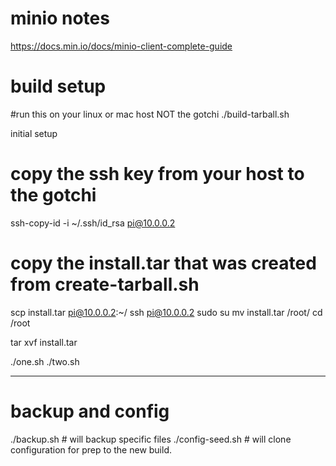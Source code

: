 # minio notes
https://docs.min.io/docs/minio-client-complete-guide

# build setup
#run this on your linux or mac host NOT the gotchi
./build-tarball.sh


initial setup
# copy the ssh key from your host to the gotchi 
ssh-copy-id -i ~/.ssh/id_rsa pi@10.0.0.2

# copy the install.tar that was created from create-tarball.sh
scp install.tar pi@10.0.0.2:~/
ssh pi@10.0.0.2
sudo su
mv install.tar /root/
cd /root

tar xvf install.tar

./one.sh
./two.sh



-----
# backup and config
./backup.sh # will backup specific files
./config-seed.sh # will clone configuration for prep to the new build.


